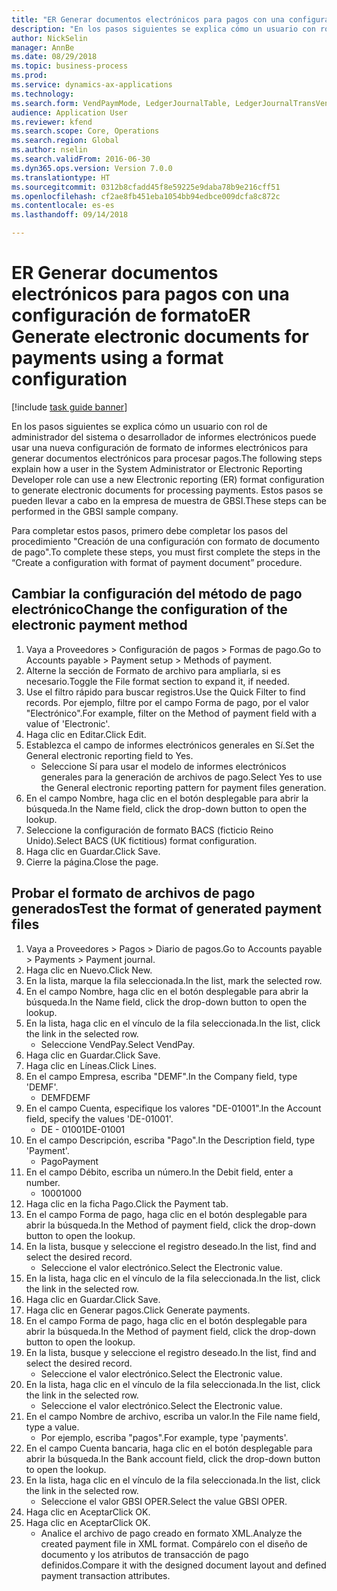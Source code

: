 ```yaml
--- 
title: "ER Generar documentos electrónicos para pagos con una configuración de formato"
description: "En los pasos siguientes se explica cómo un usuario con rol de administrador del sistema o desarrollador de informes electrónicos puede usar una nueva configuración de formato de informes electrónicos para generar documentos electrónicos para procesar pagos."
author: NickSelin
manager: AnnBe
ms.date: 08/29/2018
ms.topic: business-process
ms.prod: 
ms.service: dynamics-ax-applications
ms.technology: 
ms.search.form: VendPaymMode, LedgerJournalTable, LedgerJournalTransVendPaym, BankAccountTableLookUp
audience: Application User
ms.reviewer: kfend
ms.search.scope: Core, Operations
ms.search.region: Global
ms.author: nselin
ms.search.validFrom: 2016-06-30
ms.dyn365.ops.version: Version 7.0.0
ms.translationtype: HT
ms.sourcegitcommit: 0312b8cfadd45f8e59225e9daba78b9e216cff51
ms.openlocfilehash: cf2ae8fb451eba1054bb94edbce009dcfa8c872c
ms.contentlocale: es-es
ms.lasthandoff: 09/14/2018

---
```

# <a name="er-generate-electronic-documents-for-payments-using-a-format-configuration"></a><span data-ttu-id="db269-103">ER Generar documentos electrónicos para pagos con una configuración de formato</span><span class="sxs-lookup"><span data-stu-id="db269-103">ER Generate electronic documents for payments using a format configuration</span></span>

[!include [task guide banner](../../includes/task-guide-banner.md)]

<span data-ttu-id="db269-104">En los pasos siguientes se explica cómo un usuario con rol de administrador del sistema o desarrollador de informes electrónicos puede usar una nueva configuración de formato de informes electrónicos para generar documentos electrónicos para procesar pagos.</span><span class="sxs-lookup"><span data-stu-id="db269-104">The following steps explain how a user in the System Administrator or Electronic Reporting Developer role can use a new Electronic reporting (ER) format configuration to generate electronic documents for processing payments.</span></span> <span data-ttu-id="db269-105">Estos pasos se pueden llevar a cabo en la empresa de muestra de GBSI.</span><span class="sxs-lookup"><span data-stu-id="db269-105">These steps can be performed in the GBSI sample company.</span></span>

<span data-ttu-id="db269-106">Para completar estos pasos, primero debe completar los pasos del procedimiento "Creación de una configuración con formato de documento de pago".</span><span class="sxs-lookup"><span data-stu-id="db269-106">To complete these steps, you must first complete the steps in the “Create a configuration with format of payment document” procedure.</span></span>


## <a name="change-the-configuration-of-the-electronic-payment-method"></a><span data-ttu-id="db269-107">Cambiar la configuración del método de pago electrónico</span><span class="sxs-lookup"><span data-stu-id="db269-107">Change the configuration of the electronic payment method</span></span>
1. <span data-ttu-id="db269-108">Vaya a Proveedores > Configuración de pagos > Formas de pago.</span><span class="sxs-lookup"><span data-stu-id="db269-108">Go to Accounts payable > Payment setup > Methods of payment.</span></span>
2. <span data-ttu-id="db269-109">Alterne la sección de Formato de archivo para ampliarla, si es necesario.</span><span class="sxs-lookup"><span data-stu-id="db269-109">Toggle the File format section to expand it, if needed.</span></span>
3. <span data-ttu-id="db269-110">Use el filtro rápido para buscar registros.</span><span class="sxs-lookup"><span data-stu-id="db269-110">Use the Quick Filter to find records.</span></span> <span data-ttu-id="db269-111">Por ejemplo, filtre por el campo Forma de pago, por el valor "Electrónico".</span><span class="sxs-lookup"><span data-stu-id="db269-111">For example, filter on the Method of payment field with a value of 'Electronic'.</span></span>
4. <span data-ttu-id="db269-112">Haga clic en Editar.</span><span class="sxs-lookup"><span data-stu-id="db269-112">Click Edit.</span></span>
5. <span data-ttu-id="db269-113">Establezca el campo de informes electrónicos generales en Sí.</span><span class="sxs-lookup"><span data-stu-id="db269-113">Set the General electronic reporting field to Yes.</span></span>
    * <span data-ttu-id="db269-114">Seleccione Sí para usar el modelo de informes electrónicos generales para la generación de archivos de pago.</span><span class="sxs-lookup"><span data-stu-id="db269-114">Select Yes to use the General electronic reporting pattern for payment files generation.</span></span>  
6. <span data-ttu-id="db269-115">En el campo Nombre, haga clic en el botón desplegable para abrir la búsqueda.</span><span class="sxs-lookup"><span data-stu-id="db269-115">In the Name field, click the drop-down button to open the lookup.</span></span>
7. <span data-ttu-id="db269-116">Seleccione la configuración de formato BACS (ficticio Reino Unido).</span><span class="sxs-lookup"><span data-stu-id="db269-116">Select BACS (UK fictitious) format configuration.</span></span>
8. <span data-ttu-id="db269-117">Haga clic en Guardar.</span><span class="sxs-lookup"><span data-stu-id="db269-117">Click Save.</span></span>
9. <span data-ttu-id="db269-118">Cierre la página.</span><span class="sxs-lookup"><span data-stu-id="db269-118">Close the page.</span></span>

## <a name="test-the-format-of-generated-payment-files"></a><span data-ttu-id="db269-119">Probar el formato de archivos de pago generados</span><span class="sxs-lookup"><span data-stu-id="db269-119">Test the format of generated payment files</span></span>
1. <span data-ttu-id="db269-120">Vaya a Proveedores > Pagos > Diario de pagos.</span><span class="sxs-lookup"><span data-stu-id="db269-120">Go to Accounts payable > Payments > Payment journal.</span></span>
2. <span data-ttu-id="db269-121">Haga clic en Nuevo.</span><span class="sxs-lookup"><span data-stu-id="db269-121">Click New.</span></span>
3. <span data-ttu-id="db269-122">En la lista, marque la fila seleccionada.</span><span class="sxs-lookup"><span data-stu-id="db269-122">In the list, mark the selected row.</span></span>
4. <span data-ttu-id="db269-123">En el campo Nombre, haga clic en el botón desplegable para abrir la búsqueda.</span><span class="sxs-lookup"><span data-stu-id="db269-123">In the Name field, click the drop-down button to open the lookup.</span></span>
5. <span data-ttu-id="db269-124">En la lista, haga clic en el vínculo de la fila seleccionada.</span><span class="sxs-lookup"><span data-stu-id="db269-124">In the list, click the link in the selected row.</span></span>
    * <span data-ttu-id="db269-125">Seleccione VendPay.</span><span class="sxs-lookup"><span data-stu-id="db269-125">Select VendPay.</span></span>  
6. <span data-ttu-id="db269-126">Haga clic en Guardar.</span><span class="sxs-lookup"><span data-stu-id="db269-126">Click Save.</span></span>
7. <span data-ttu-id="db269-127">Haga clic en Líneas.</span><span class="sxs-lookup"><span data-stu-id="db269-127">Click Lines.</span></span>
8. <span data-ttu-id="db269-128">En el campo Empresa, escriba "DEMF".</span><span class="sxs-lookup"><span data-stu-id="db269-128">In the Company field, type 'DEMF'.</span></span>
    * <span data-ttu-id="db269-129">DEMF</span><span class="sxs-lookup"><span data-stu-id="db269-129">DEMF</span></span>  
9. <span data-ttu-id="db269-130">En el campo Cuenta, especifique los valores "DE-01001".</span><span class="sxs-lookup"><span data-stu-id="db269-130">In the Account field, specify the values 'DE-01001'.</span></span>
    * <span data-ttu-id="db269-131">DE - 01001</span><span class="sxs-lookup"><span data-stu-id="db269-131">DE-01001</span></span>  
10. <span data-ttu-id="db269-132">En el campo Descripción, escriba "Pago".</span><span class="sxs-lookup"><span data-stu-id="db269-132">In the Description field, type 'Payment'.</span></span>
    * <span data-ttu-id="db269-133">Pago</span><span class="sxs-lookup"><span data-stu-id="db269-133">Payment</span></span>  
11. <span data-ttu-id="db269-134">En el campo Débito, escriba un número.</span><span class="sxs-lookup"><span data-stu-id="db269-134">In the Debit field, enter a number.</span></span>
    * <span data-ttu-id="db269-135">1000</span><span class="sxs-lookup"><span data-stu-id="db269-135">1000</span></span>  
12. <span data-ttu-id="db269-136">Haga clic en la ficha Pago.</span><span class="sxs-lookup"><span data-stu-id="db269-136">Click the Payment tab.</span></span>
13. <span data-ttu-id="db269-137">En el campo Forma de pago, haga clic en el botón desplegable para abrir la búsqueda.</span><span class="sxs-lookup"><span data-stu-id="db269-137">In the Method of payment field, click the drop-down button to open the lookup.</span></span>
14. <span data-ttu-id="db269-138">En la lista, busque y seleccione el registro deseado.</span><span class="sxs-lookup"><span data-stu-id="db269-138">In the list, find and select the desired record.</span></span>
    * <span data-ttu-id="db269-139">Seleccione el valor electrónico.</span><span class="sxs-lookup"><span data-stu-id="db269-139">Select the Electronic value.</span></span>  
15. <span data-ttu-id="db269-140">En la lista, haga clic en el vínculo de la fila seleccionada.</span><span class="sxs-lookup"><span data-stu-id="db269-140">In the list, click the link in the selected row.</span></span>
16. <span data-ttu-id="db269-141">Haga clic en Guardar.</span><span class="sxs-lookup"><span data-stu-id="db269-141">Click Save.</span></span>
17. <span data-ttu-id="db269-142">Haga clic en Generar pagos.</span><span class="sxs-lookup"><span data-stu-id="db269-142">Click Generate payments.</span></span>
18. <span data-ttu-id="db269-143">En el campo Forma de pago, haga clic en el botón desplegable para abrir la búsqueda.</span><span class="sxs-lookup"><span data-stu-id="db269-143">In the Method of payment field, click the drop-down button to open the lookup.</span></span>
19. <span data-ttu-id="db269-144">En la lista, busque y seleccione el registro deseado.</span><span class="sxs-lookup"><span data-stu-id="db269-144">In the list, find and select the desired record.</span></span>
    * <span data-ttu-id="db269-145">Seleccione el valor electrónico.</span><span class="sxs-lookup"><span data-stu-id="db269-145">Select the Electronic value.</span></span>  
20. <span data-ttu-id="db269-146">En la lista, haga clic en el vínculo de la fila seleccionada.</span><span class="sxs-lookup"><span data-stu-id="db269-146">In the list, click the link in the selected row.</span></span>
    * <span data-ttu-id="db269-147">Seleccione el valor electrónico.</span><span class="sxs-lookup"><span data-stu-id="db269-147">Select the Electronic value.</span></span>  
21. <span data-ttu-id="db269-148">En el campo Nombre de archivo, escriba un valor.</span><span class="sxs-lookup"><span data-stu-id="db269-148">In the File name field, type a value.</span></span>
    * <span data-ttu-id="db269-149">Por ejemplo, escriba "pagos".</span><span class="sxs-lookup"><span data-stu-id="db269-149">For example, type 'payments'.</span></span>  
22. <span data-ttu-id="db269-150">En el campo Cuenta bancaria, haga clic en el botón desplegable para abrir la búsqueda.</span><span class="sxs-lookup"><span data-stu-id="db269-150">In the Bank account field, click the drop-down button to open the lookup.</span></span>
23. <span data-ttu-id="db269-151">En la lista, haga clic en el vínculo de la fila seleccionada.</span><span class="sxs-lookup"><span data-stu-id="db269-151">In the list, click the link in the selected row.</span></span>
    * <span data-ttu-id="db269-152">Seleccione el valor GBSI OPER.</span><span class="sxs-lookup"><span data-stu-id="db269-152">Select the value GBSI OPER.</span></span>  
24. <span data-ttu-id="db269-153">Haga clic en Aceptar</span><span class="sxs-lookup"><span data-stu-id="db269-153">Click OK.</span></span>
25. <span data-ttu-id="db269-154">Haga clic en Aceptar</span><span class="sxs-lookup"><span data-stu-id="db269-154">Click OK.</span></span>
    * <span data-ttu-id="db269-155">Analice el archivo de pago creado en formato XML.</span><span class="sxs-lookup"><span data-stu-id="db269-155">Analyze the created payment file in XML format.</span></span> <span data-ttu-id="db269-156">Compárelo con el diseño de documento y los atributos de transacción de pago definidos.</span><span class="sxs-lookup"><span data-stu-id="db269-156">Compare it with the designed document layout and defined payment transaction attributes.</span></span>  


